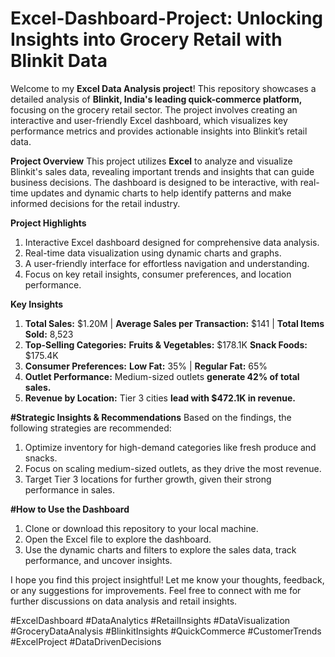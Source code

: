 # Excel-Dashboard-Project: Unlocking Insights into Grocery Retail with Blinkit Data

Welcome to my **Excel Data Analysis project**! This repository showcases a detailed analysis of **Blinkit, India's leading quick-commerce platform,** focusing on the grocery retail sector. The project involves creating an interactive and user-friendly Excel dashboard, which visualizes key performance metrics and provides actionable insights into Blinkit’s retail data.

**Project Overview**
This project utilizes **Excel** to analyze and visualize Blinkit's sales data, revealing important trends and insights that can guide business decisions. The dashboard is designed to be interactive, with real-time updates and dynamic charts to help identify patterns and make informed decisions for the retail industry.

**Project Highlights**
1. Interactive Excel dashboard designed for comprehensive data analysis.
2. Real-time data visualization using dynamic charts and graphs.
3. A user-friendly interface for effortless navigation and understanding.
4. Focus on key retail insights, consumer preferences, and location performance.

**Key Insights**
1. **Total Sales:** $1.20M | **Average Sales per Transaction:** $141 | **Total Items Sold:** 8,523
2. **Top-Selling Categories:**
        **Fruits & Vegetables:** $178.1K
        **Snack Foods:** $175.4K
3. **Consumer Preferences:**
        **Low Fat:** 35% | **Regular Fat:** 65%
4. **Outlet Performance:**
        Medium-sized outlets **generate 42% of total sales.**
5. **Revenue by Location:**
        Tier 3 cities **lead with $472.1K in revenue.**
   
**#Strategic Insights & Recommendations**
Based on the findings, the following strategies are recommended:
1. Optimize inventory for high-demand categories like fresh produce and snacks.
2. Focus on scaling medium-sized outlets, as they drive the most revenue.
3. Target Tier 3 locations for further growth, given their strong performance in sales.

**#How to Use the Dashboard**
1. Clone or download this repository to your local machine.
2. Open the Excel file to explore the dashboard.
3. Use the dynamic charts and filters to explore the sales data, track performance, and uncover insights.

I hope you find this project insightful! Let me know your thoughts, feedback, or any suggestions for improvements. Feel free to connect with me for further discussions on data analysis and retail insights.

#ExcelDashboard #DataAnalytics #RetailInsights #DataVisualization #GroceryDataAnalysis #BlinkitInsights #QuickCommerce #CustomerTrends #ExcelProject #DataDrivenDecisions

